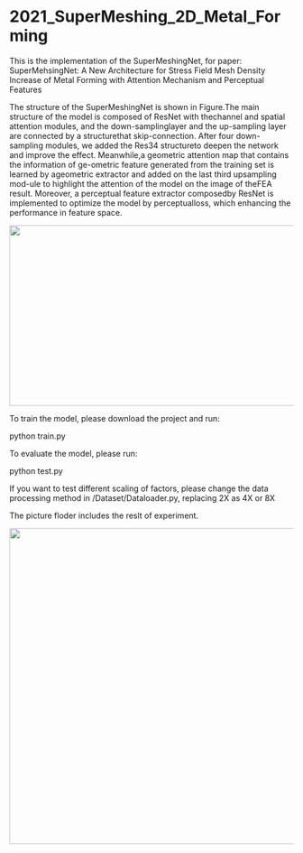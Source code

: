 
# 2021_SuperMeshing_2D_Metal_Forming

This is the implementation of the SuperMeshingNet, for paper: SuperMehsingNet: A New Architecture for Stress Field Mesh Density Increase of Metal Forming with Attention Mechanism and Perceptual Features

The structure of the SuperMeshingNet is shown in Figure.The main structure of the model is composed of ResNet with thechannel and spatial attention modules, and the down-samplinglayer and the up-sampling layer are connected by a structurethat skip-connection.  After four down-sampling modules, we added the Res34 structureto deepen the network and improve the effect. 
Meanwhile,a geometric attention map that contains the information of ge-ometric feature generated from the training set is learned by ageometric extractor and added on the last third upsampling mod-ule to highlight the attention of the model on the image of theFEA result. 
Moreover, a perceptual feature extractor composedby ResNet is implemented to optimize the model by perceptualloss, which enhancing the performance in feature space.
<div align=center><img width="620" height="320" src="https://user-images.githubusercontent.com/53844777/110433887-089bd680-80ec-11eb-8907-7b676db8e33b.png"/></div>



To train the model, please download the project and run:

python train.py

To evaluate the model, please run:

python test.py

If you want to test different scaling of factors, please change the data processing method in /Dataset/Dataloader.py, replacing 2X as 4X or 8X

The picture floder includes the reslt of experiment.
<div align=center><img width="510" height="560" src="https://user-images.githubusercontent.com/53844777/110434544-eb1b3c80-80ec-11eb-9bcd-3f98ff05a924.png"/></div>

